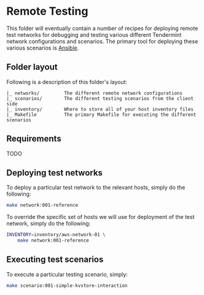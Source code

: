 # Remote Testing

This folder will eventually contain a number of recipes for deploying remote
test networks for debugging and testing various different Tendermint network
configurations and scenarios. The primary tool for deploying these various
scenarios is [Ansible](https://docs.ansible.com/ansible/latest/).

## Folder layout
Following is a description of this folder's layout:

```
|_ networks/         The different remote network configurations
|_ scenarios/        The different testing scenarios from the client side
|_ inventory/        Where to store all of your host inventory files
|_ Makefile          The primary Makefile for executing the different scenarios
```

## Requirements
TODO

## Deploying test networks
To deploy a particular test network to the relevant hosts, simply do the
following:

```bash
make network:001-reference
```

To override the specific set of hosts we will use for deployment of the test
network, simply do the following:

```bash
INVENTORY=inventory/aws-network-01 \
    make network:001-reference
```

## Executing test scenarios
To execute a particular testing scenario, simply:

```bash
make scenario:001-simple-kvstore-interaction
```
